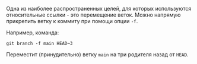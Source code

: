 Одна из наиболее распространенных целей, для которых используются относительные ссылки - это перемещение веток.
Можно напрямую прикрепить ветку к коммиту при помощи опции `-f`. 

Например, команда:

`git branch -f main HEAD~3`

Переместит (принудительно) ветку `main` на три родителя назад от `HEAD`.
